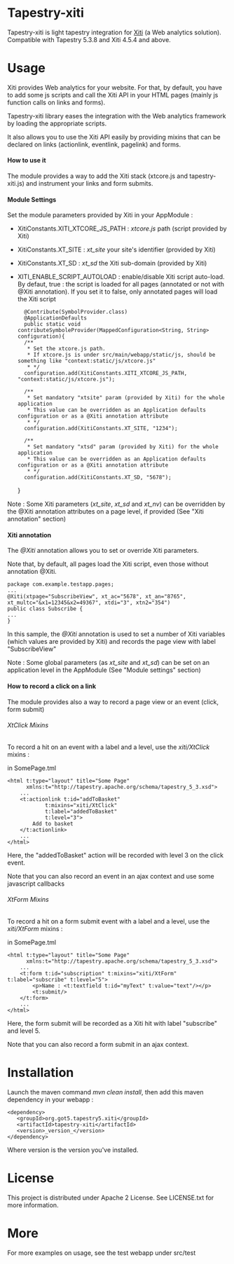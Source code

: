 Tapestry-xiti
=================

Tapestry-xiti is light tapestry integration for [Xiti](http://www.xiti.com/) (a Web analytics solution).
Compatible with Tapestry 5.3.8 and Xiti 4.5.4 and above.

Usage
=======

Xiti provides Web analytics for your website. For that, by default, you have to add some js scripts and call the Xiti API in your HTML pages (mainly js function calls on links and forms).

Tapestry-xiti library eases the integration with the Web analytics framework by loading the appropriate scripts.
 
It also allows you to use the Xiti API easily by providing mixins that can be declared on links (actionlink, eventlink, pagelink) and forms.

#### How to use it ####

The module provides a way to add the Xiti stack (xtcore.js and tapestry-xiti.js) and instrument your links and form submits.


#### Module Settings ####

Set the module parameters provided by Xiti in your AppModule : 
- XitiConstants.XITI_XTCORE_JS_PATH : _xtcore.js_ path (script provided by Xiti) 
- XitiConstants.XT_SITE : _xt\_site_ your site's identifier (provided by Xiti)
- XitiConstants.XT_SD : _xt\_sd_ the Xiti sub-domain (provided by Xiti)
- XITI_ENABLE_SCRIPT_AUTOLOAD : enable/disable Xiti script auto-load. By defaut, true : the script is loaded for all pages (annotated or not  with @Xiti annotation). If you set it to false, only annotated pages will load the Xiti script 
 
		@Contribute(SymbolProvider.class)
		@ApplicationDefaults
		public static void contributeSymboleProvider(MappedConfiguration<String, String> configuration){
		/**
		 * Set the xtcore.js path. 
		 * If xtcore.js is under src/main/webapp/static/js, should be something like "context:static/js/xtcore.js"
		 * */
		configuration.add(XitiConstants.XITI_XTCORE_JS_PATH, "context:static/js/xtcore.js"); 
		
		/**
		 * Set mandatory "xtsite" param (provided by Xiti) for the whole application
		 * This value can be overridden as an Application defaults configuration or as a @Xiti annotation attribute
		 * */  
		configuration.add(XitiConstants.XT_SITE, "1234"); 
		
		/**
		 * Set mandatory "xtsd" param (provided by Xiti) for the whole application
		 * This value can be overridden as an Application defaults configuration or as a @Xiti annotation attribute
		 * */  
		configuration.add(XitiConstants.XT_SD, "5678"); 
	}

Note : Some Xiti parameters (_xt\_site_, _xt\_sd_ and _xt\_nv_) can be overridden by the @Xiti annotation attributes on a page level, if provided (See "Xiti annotation" section)

#### Xiti annotation  ####

The _@Xiti_ annotation allows you to set or override Xiti parameters.  

Note that, by default, all pages load the Xiti script, even those without annotation @Xiti.

    package com.example.testapp.pages;
    ...
    @Xiti(xtpage="SubscribeView", xt_ac="5678", xt_an="8765", xt_multc="&x1=12345&x2=49367", xtdi="3", xtn2="354")
    public class Subscribe {
    ...
    }

In this sample, the _@Xiti_ annotation is used to set a number of Xiti variables (which values are provided by Xiti) and records the page view with label "SubscribeView" 

Note : Some global parameters (as _xt\_site_ and _xt\_sd_) can be set on an application level in the AppModule (See "Module settings" section)

#### How to record a click on a link ####

The module provides also a way to record a page view or an event (click, form submit)

###### XtClick Mixins ######

To record a hit on an event with a label and a level, use the _xiti/XtClick_ mixins :

in SomePage.tml

    <html t:type="layout" title="Some Page"  
          xmlns:t="http://tapestry.apache.org/schema/tapestry_5_3.xsd">
        ...
        <t:actionlink t:id="addToBasket" 
                t:mixins="xiti/XtClick" 
                t:label="addedToBasket" 
                t:level="3">
            Add to basket
        </t:actionlink>
        ...
    </html>

Here, the "addedToBasket" action will be recorded with level 3 on the click event.

Note that you can also record an event in an ajax context and use some javascript callbacks

###### XtForm Mixins ######

To record a hit on a form submit event with a label and a level, use the _xiti/XtForm_ mixins :

in SomePage.tml

    <html t:type="layout" title="Some Page"  
          xmlns:t="http://tapestry.apache.org/schema/tapestry_5_3.xsd">
        ...
        <t:form t:id="subscription" t:mixins="xiti/XtForm" t:label="subscribe" t:level="5">
			<p>Name : <t:textfield t:id="myText" t:value="text"/></p>
			<t:submit/>
		</t:form>
        ...
    </html>

Here, the form submit will be recorded as a Xiti hit with label "subscribe" and level 5. 

Note that you can also record a form submit in an ajax context.

Installation
============

Launch the maven command *mvn clean install*, then add this maven dependency in your webapp :
 
    <dependency>
       <groupId>org.got5.tapestry5.xiti</groupId>
       <artifactId>tapestry-xiti</artifactId>
       <version>_version_</version>
    </dependency>

Where version is the version you've installed. 

License
=======

This project is distributed under Apache 2 License. See LICENSE.txt for more information.

More
====

For more examples on usage, see the test webapp under src/test
